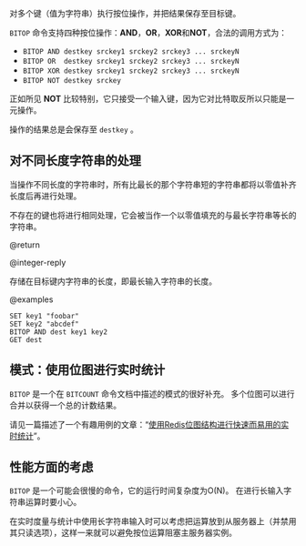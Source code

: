 对多个键（值为字符串）执行按位操作，并把结果保存至目标键。

 `BITOP` 命令支持四种按位操作：**AND**，**OR**，**XOR**和**NOT**，合法的调用方式为：

* `BITOP AND destkey srckey1 srckey2 srckey3 ... srckeyN`
* `BITOP OR  destkey srckey1 srckey2 srckey3 ... srckeyN`
* `BITOP XOR destkey srckey1 srckey2 srckey3 ... srckeyN`
* `BITOP NOT destkey srckey`

正如所见 **NOT** 比较特别，它只接受一个输入键，因为它对比特取反所以只能是一元操作。

操作的结果总是会保存至 `destkey` 。

## 对不同长度字符串的处理

当操作不同长度的字符串时，所有比最长的那个字符串短的字符串都将以零值补齐长度后再进行处理。

不存在的键也将进行相同处理，它会被当作一个以零值填充的与最长字符串等长的字符串。

@return

@integer-reply

存储在目标键内字符串的长度，即最长输入字符串的长度。

@examples

```cli
SET key1 "foobar"
SET key2 "abcdef"
BITOP AND dest key1 key2
GET dest
```

## 模式：使用位图进行实时统计

`BITOP` 是一个在 `BITCOUNT` 命令文档中描述的模式的很好补充。
多个位图可以进行合并以获得一个总的计数结果。

请见一篇描述了一个有趣用例的文章：“[使用Redis位图结构进行快速而易用的实时统计][hbgc212fermurb]”。

[hbgc212fermurb]: http://blog.getspool.com/2011/11/29/fast-easy-realtime-metrics-using-redis-bitmaps

## 性能方面的考虑

`BITOP` 是一个可能会很慢的命令，它的运行时间复杂度为O(N)。
在进行长输入字符串运算时要小心。

在实时度量与统计中使用长字符串输入时可以考虑把运算放到从服务器上（并禁用其只读选项），这样一来就可以避免按位运算阻塞主服务器实例。
